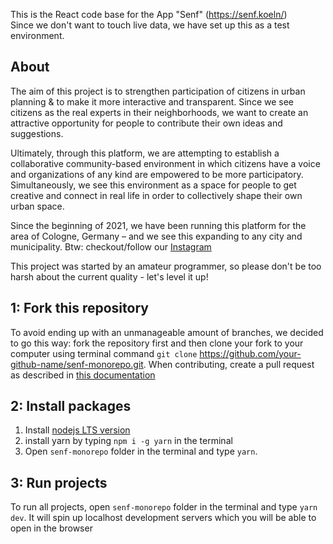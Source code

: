 <!-- @format -->

This is the React code base for the App "Senf" (https://senf.koeln/) <br/>
Since we don't want to touch live data, we have set up this as a test environment.

## About

The aim of this project is to strengthen participation of citizens in urban planning & to make it more interactive and transparent. Since we see citizens as the real experts in their neighborhoods, we want to create an attractive opportunity for people to contribute their own ideas and suggestions.

Ultimately, through this platform, we are attempting to establish a collaborative community-based environment in which citizens have a voice and organizations of any kind are empowered to be more participatory. Simultaneously, we see this environment as a space for people to get creative and connect in real life in order to collectively shape their own urban space.

Since the beginning of 2021, we have been running this platform for the area of Cologne, Germany – and we see this expanding to any city and municipality. Btw: checkout/follow our [Instagram](https://www.instagram.com/senf.koeln/)

This project was started by an amateur programmer, so please don't be too harsh about the current quality - let's level it up!

## 1: Fork this repository
To avoid ending up with an unmanageable amount of branches, we decided to go this way: fork the repository first and then clone your fork to your computer using terminal command `git clone` https://github.com/your-github-name/senf-monorepo.git. When contributing, create a pull request as described in [this documentation](/docs/CREATE_A_PULL_REQUEST.md)


## 2: Install packages

1. Install [nodejs LTS version](nodejs.org/en/)
2. install yarn by typing `npm i -g yarn` in the terminal
3. Open `senf-monorepo` folder in the terminal and type `yarn`.


## 3: Run projects

To run all projects, open `senf-monorepo` folder in the terminal and  type `yarn dev`.
It will spin up localhost development servers which you will be able to open in the browser  



